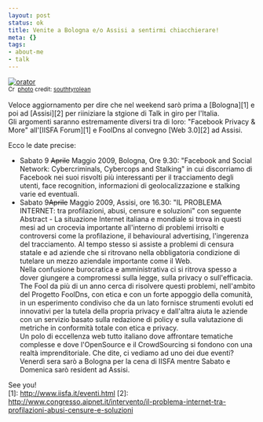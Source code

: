 ```yaml
--- 
layout: post
status: ok
title: Venite a Bologna e/o Assisi a sentirmi chiacchierare!
meta: {}
tags: 
- about-me
- talk
---
```

<a href="http://www.flickr.com/photos/51487460@N00/144670634/" title="orator" target="_blank"><img src="http://farm1.static.flickr.com/45/144670634_24612a4efb.jpg" alt="orator" border="0" /></a>  
<small><a href="http://creativecommons.org/licenses/by/2.0/" title="Attribution License" target="_blank"><img src="http://www.lastknight.com/wp-content/plugins/photo-dropper/images/cc.png" alt="Creative Commons License" border="0" width="16" height="16" align="absmiddle" /></a> <a href="http://www.photodropper.com/photos/" target="_blank">photo</a> credit: <a href="http://www.flickr.com/photos/51487460@N00/144670634/" title="southtyrolean" target="_blank">southtyrolean</a></small>  
  
Veloce aggiornamento per dire che nel weekend sarò prima a [Bologna][1] e poi ad [Assisi][2] per riiniziare la stgione di Talk in giro per l'Italia.  
Gli argomenti saranno estremamente diversi tra di loro: "Facebook Privacy & More" all'[IISFA Forum][1] e FoolDns al convegno [Web 3.0][2] ad Assisi.  
  
Ecco le date precise:
* Sabato 9 <s>Aprile</s> Maggio 2009, Bologna, Ore 9.30: "Facebook and Social Network: Cybercriminals, Cybercops and Stalking" in cui discorriamo di Facebook nei suoi risvolti più interessanti per il tracciamento degli utenti, face recognition, informazioni di geolocalizzazione e stalking varie ed eventuali.  
* Sabato 9<s>Aprile</s> Maggio 2009, Assisi, ore 16.30:  "IL PROBLEMA INTERNET: tra profilazioni, abusi, censure e soluzioni" con seguente Abstract - La situazione Internet italiana e mondiale si trova in questi mesi ad un crocevia importante all'interno di problemi irrisolti e controversi come la profilazione, il behavioural advertising, l'ingerenza del tracciamento. Al tempo stesso si assiste a problemi di censura statale e ad aziende che si ritrovano nella obbligatoria condizione di tutelare un mezzo aziendale importante come il Web.  
    Nella confusione burocratica e amministrativa ci si ritrova spesso a dover giungere a compromessi sulla legge, sulla privacy o sull'efficacia. The Fool da più di un anno cerca di risolvere questi problemi, nell'ambito del Progetto FoolDns, con etica e con un forte appoggio della comunità, in un esperimento condiviso che da un lato fornisce strumenti evoluti ed innovativi per la tutela della propria privacy e dall'altra aiuta le aziende con un servizio basato sulla redazione di policy e sulla valutazione di metriche in conformità totale con etica e privacy.  
    Un polo di eccellenza web tutto italiano dove affrontare tematiche complesse e dove l'OpenSource e il CrowdSourcing si fondono con una realtà imprenditoriale.
Che dite, ci vediamo ad uno dei due eventi? Venerdì sera sarò a Bologna per la cena di IISFA mentre Sabato e Domenica sarò resident ad Assisi.  
  
See you!  
[1]: http://www.iisfa.it/eventi.html
[2]: http://www.congresso.aipnet.it/intervento/il-problema-internet-tra-profilazioni-abusi-censure-e-soluzioni 
